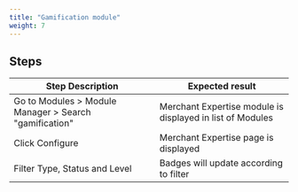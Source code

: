 ```yaml
---
title: "Gamification module"
weight: 7
---
```

## Steps
| Step Description | Expected result |
| ----- | ----- |
| Go to Modules > Module Manager > Search "gamification" | Merchant Expertise module is displayed in list of Modules |
| Click Configure | Merchant Expertise page is displayed |
| Filter Type, Status and Level | Badges will update according to filter |
